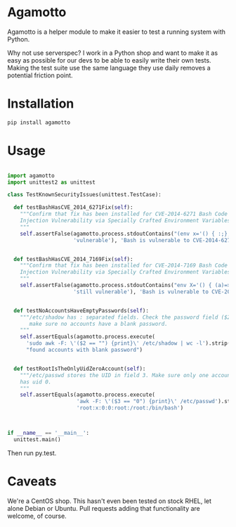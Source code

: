Agamotto
========

Agamotto is a helper module to make it easier to test a running system with
Python.

Why not use serverspec? I work in a Python shop and want to make it as easy
as possible for our devs to be able to easily write their own tests. Making
the test suite use the same language they use daily removes a potential
friction point.

Installation
============
```bash
pip install agamotto
```

Usage
=====
```python

import agamotto
import unittest2 as unittest

class TestKnownSecurityIssues(unittest.TestCase):

  def testBashHasCVE_2014_6271Fix(self):
    """Confirm that fix has been installed for CVE-2014-6271 Bash Code
    Injection Vulnerability via Specially Crafted Environment Variables
    """
    self.assertFalse(agamotto.process.stdoutContains("(env x='() { :;}; echo vulnerable'  bash -c \"echo this is a test\") 2>&1",
                     'vulnerable'), 'Bash is vulnerable to CVE-2014-6271')


  def testBashHasCVE_2014_7169Fix(self):
    """Confirm that fix has been installed for CVE-2014-7169 Bash Code
    Injection Vulnerability via Specially Crafted Environment Variables
    """
    self.assertFalse(agamotto.process.stdoutContains("env X='() { (a)=>\' bash -c \"echo echo vuln\"; [[ \"$(cat echo)\" == \"vuln\" ]] && echo \"still vulnerable :(\" 2>&1",
                     'still vulnerable'), 'Bash is vulnerable to CVE-2014-7169')


  def testNoAccountsHaveEmptyPasswords(self):
    """/etc/shadow has : separated fields. Check the password field ($2) and
       make sure no accounts have a blank password.
    """
    self.assertEquals(agamotto.process.execute(
      'sudo awk -F: \'($2 == "") {print}\' /etc/shadow | wc -l').strip(), '0',
      "found accounts with blank password")


  def testRootIsTheOnlyUidZeroAccount(self):
    """/etc/passwd stores the UID in field 3. Make sure only one account entry
    has uid 0.
    """
    self.assertEquals(agamotto.process.execute(
                      'awk -F: \'($3 == "0") {print}\' /etc/passwd').strip(),
                      'root:x:0:0:root:/root:/bin/bash')



if __name__ == '__main__':
  unittest.main()
```

Then run py.test.

Caveats
=======
We're a CentOS shop. This hasn't even been tested on stock RHEL, let alone
Debian or Ubuntu. Pull requests adding that functionality are welcome, of course.
